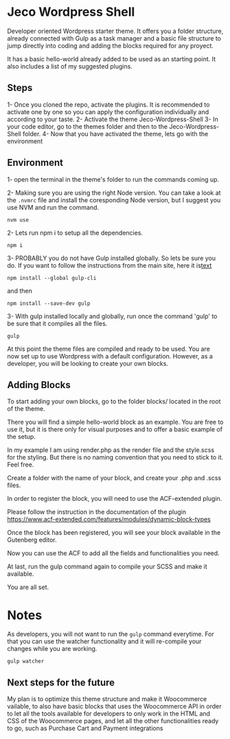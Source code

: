 # Jeco Wordpress Shell
Developer oriented Wordpress starter theme.
It offers you a folder structure, already connected with Gulp as a task manager and a basic file structure to jump directly into coding and adding the blocks required for any proyect.

It has a basic hello-world already added to be used as an starting point.
It also includes a list of my suggested plugins.

## Steps
1- Once you cloned the repo, activate the plugins. It is recommended to activate one by one so you can apply the configuration individually and according to your taste.
2- Activate the theme Jeco-Wordpress-Shell
3- In your code editor, go to the themes folder and then to the Jeco-Wordpress-Shell folder.
4- Now that you have activated the theme, lets go with the environment

## Environment
1- open the terminal in the theme's folder to run the commands coming up.

2- Making sure you are using the right Node version. You can take a look at the `.nvmrc` file and install the coresponding Node version, but I suggest you use NVM and run the command.
```
nvm use
```

2- Lets run npm i to setup all the dependencies.
```
npm i
```

3- PROBABLY you do not have Gulp installed globally. So lets be sure you do. If you want to follow the instructions from the main site, here it is[text](https://gulpjs.com/docs/en/getting-started/quick-start) 

```
npm install --global gulp-cli
```
and then
```
npm install --save-dev gulp
```


3- With gulp installed locally and globally, run once the command 'gulp' to be sure that it compiles all the files.
```
gulp
```

At this point the theme files are compiled and ready to be used. You are now set up to use Wordpress with a default configuration.
However, as a developer, you will be looking to create your own blocks.

## Adding Blocks

To start adding your own blocks, go to the folder blocks/ located in the root of the theme.

There you will find a simple hello-world block as an example. You are free to use it, but it is there only for visual purposes and to offer a basic example of the setup.

In my example I am using render.php as the render file and the style.scss for the styling. But there is no naming convention that you need to stick to it. Feel free.

Create a folder with the name of your block, and create your .php and .scss files.

In order to register the block, you will need to use the ACF-extended plugin.

Please follow the instruction in the documentation of the plugin https://www.acf-extended.com/features/modules/dynamic-block-types

Once the block has been registered, you will see your block available in the Gutenberg editor.

Now you can use the ACF to add all the fields and functionalities you need. 

At last, run the gulp command again to compile your SCSS and make it available.

You are all set.

# Notes
As developers, you will not want to run the `gulp` command everytime. For that you can use the watcher functionality and it will re-compile your changes while you are working.
```
gulp watcher
``` 

## Next steps for the future
My plan is to optimize this theme structure and make it Woocommerce vailable, to also have basic blocks that uses the Woocommerce API in order to let all the tools available for developers to only work in the HTML and CSS of the Woocommerce pages, and let all the other functionalities ready to go, such as Purchase Cart and Payment integrations